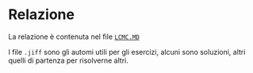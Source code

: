 # Relazione

La relazione è contenuta nel file [`LCMC.MD`](LCMC.md)

I file `.jiff` sono gli automi utili per gli esercizi, alcuni sono soluzioni, altri quelli di partenza per risolverne altri.
